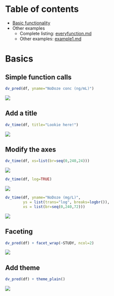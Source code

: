 
Table of contents
=================

-   [Basic functionality](#basics)
-   Other examples
    -   Complete listing: [everyfunction.md](inst/examples/everyfunction.md)
    -   Other examples: [example1.md](inst/examples/example1.md)

<a name="basics"></a>

Basics
======

Simple function calls
---------------------

``` r
dv_pred(df, yname="NoDoze conc (ng/mL)")
```

![](inst/img/README-unnamed-chunk-2-1.png)

Add a title
-----------

``` r
dv_time(df, title="Lookie here!")
```

![](inst/img/README-unnamed-chunk-3-1.png)

Modify the axes
---------------

``` r
dv_time(df, xs=list(br=seq(0,240,24)))
```

![](inst/img/README-unnamed-chunk-4-1.png)

``` r
dv_time(df, log=TRUE)
```

![](inst/img/README-unnamed-chunk-4-2.png)

``` r
dv_time(df, yname="NoDoze (mg/L)",
        ys = list(trans="log", breaks=logbr()),
        xs = list(br=seq(0,240,72)))
```

![](inst/img/README-unnamed-chunk-4-3.png)

Faceting
--------

``` r
dv_pred(df) + facet_wrap(~STUDY, ncol=2)
```

![](inst/img/README-unnamed-chunk-5-1.png)

Add theme
---------

``` r
dv_pred(df) + theme_plain()
```

![](inst/img/README-unnamed-chunk-6-1.png)
